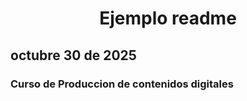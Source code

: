 # <center> Ejemplo readme </center>
## octubre 30 de 2025
### Curso de Produccion de contenidos digitales

